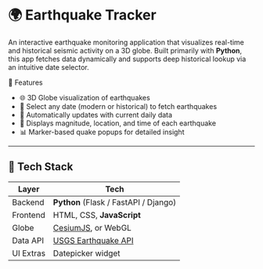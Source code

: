 # 🌍 Earthquake Tracker

An interactive earthquake monitoring application that visualizes real-time and historical seismic activity on a 3D globe. Built primarily with **Python**, this app fetches data dynamically and supports deep historical lookup via an intuitive date selector.

 📌 Features

- 🌐 3D Globe visualization of earthquakes
- 📅 Select any date (modern or historical) to fetch earthquakes
- 🔁 Automatically updates with current daily data
- 📍 Displays magnitude, location, and time of each earthquake
- 📊 Marker-based quake popups for detailed insight

---

## 🧰 Tech Stack

| Layer     | Tech                                     |
|-----------|------------------------------------------|
| Backend   | **Python** (Flask / FastAPI / Django)    |
| Frontend  | HTML, CSS, **JavaScript**                |
| Globe     | [CesiumJS](https://cesium.com/), or WebGL |
| Data API  | [USGS Earthquake API](https://earthquake.usgs.gov/fdsnws/event/1/) |
| UI Extras | Datepicker widget                        |
